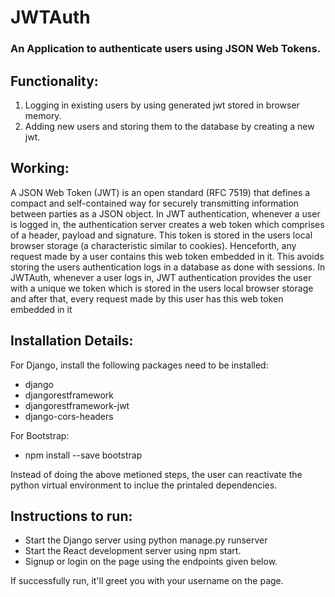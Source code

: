 # JWTAuth

### An Application to authenticate users using JSON Web Tokens.

## Functionality:
1) Logging in existing users by using generated jwt stored in browser memory.
2) Adding new users and storing them to the database by creating a new jwt.

## Working:
A JSON Web Token (JWT) is an open standard (RFC 7519) that defines a compact and self-contained way for securely transmitting information between parties as a JSON object. In JWT authentication, whenever a user is logged in, the authentication server creates a web token which comprises of a header, payload and signature. This token is stored in the users local browser storage (a characteristic similar to cookies). Henceforth, any request made by a user contains this web token embedded in it. This avoids storing the users authentication logs in a database as done with sessions.
In JWTAuth, whenever a user logs in, JWT authentication provides the user with a unique we token which is stored in the users local browser storage and after that, every request made by this user has this web token embedded in it

## Installation Details:
For Django, install the following packages need to be installed:
* django
* djangorestframework
* djangorestframework-jwt
* django-cors-headers 

For Bootstrap:
* npm install --save bootstrap

Instead of doing the above metioned steps, the user can reactivate the python virtual environment to inclue the printaled dependencies.

## Instructions to run:
* Start the Django server using python manage.py runserver 
* Start the React development server using npm start. 
* Signup or login on the page using the endpoints given below.


If successfully run, it'll greet you with your username on the page.
